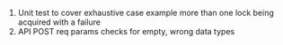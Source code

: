 1. Unit test to cover exhaustive case example more than one lock being acquired with a failure
2. API POST req params checks for empty, wrong data types